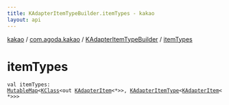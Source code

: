 ```yaml
---
title: KAdapterItemTypeBuilder.itemTypes - kakao
layout: api
---
```


<div class='api-docs-breadcrumbs'><a href="../../index.html">kakao</a> / <a href="../index.html">com.agoda.kakao</a> / <a href="index.html">KAdapterItemTypeBuilder</a> / <a href=".">itemTypes</a></div>

# itemTypes

<div class="signature"><code><span class="keyword">val </span><span class="identifier">itemTypes</span><span class="symbol">: </span><a href="https://kotlinlang.org/api/latest/jvm/stdlib/kotlin.collections/-mutable-map/index.html"><span class="identifier">MutableMap</span></a><span class="symbol">&lt;</span><a href="https://kotlinlang.org/api/latest/jvm/stdlib/kotlin.reflect/-k-class/index.html"><span class="identifier">KClass</span></a><span class="symbol">&lt;</span><span class="keyword">out</span>&nbsp;<a href="../-k-adapter-item/index.html"><span class="identifier">KAdapterItem</span></a><span class="symbol">&lt;</span><span class="identifier">*</span><span class="symbol">&gt;</span><span class="symbol">&gt;</span><span class="symbol">,</span>&nbsp;<a href="../-k-adapter-item-type/index.html"><span class="identifier">KAdapterItemType</span></a><span class="symbol">&lt;</span><a href="../-k-adapter-item/index.html"><span class="identifier">KAdapterItem</span></a><span class="symbol">&lt;</span><span class="identifier">*</span><span class="symbol">&gt;</span><span class="symbol">&gt;</span><span class="symbol">&gt;</span></code></div>
